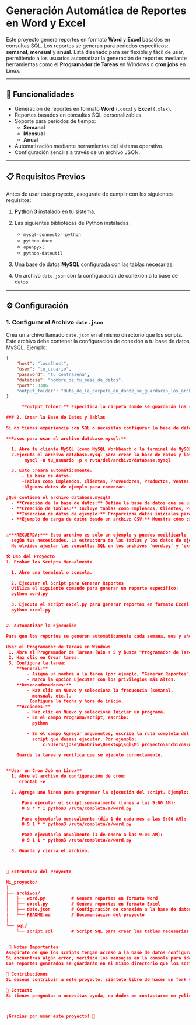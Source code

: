 # Generación Automática de Reportes en Word y Excel

Este proyecto genera reportes en formato **Word** y **Excel** basados en consultas SQL. Los reportes se generan para periodos específicos: **semanal**, **mensual** y **anual**. Está diseñado para ser flexible y fácil de usar, permitiendo a los usuarios automatizar la generación de reportes mediante herramientas como el **Programador de Tareas** en Windows o **cron jobs** en Linux.

---

## 🚀 Funcionalidades

- Generación de reportes en formato **Word** (`.docx`) y **Excel** (`.xlsx`).
- Reportes basados en consultas SQL personalizables.
- Soporte para periodos de tiempo:
  - **Semanal**
  - **Mensual**
  - **Anual**
- Automatización mediante herramientas del sistema operativo.
- Configuración sencilla a través de un archivo JSON.

---

## 📋 Requisitos Previos

Antes de usar este proyecto, asegúrate de cumplir con los siguientes requisitos:

1. **Python 3** instalado en tu sistema.

2. Las siguientes bibliotecas de Python instaladas:
   - `mysql-connector-python`
   - `python-docx`
   - `openpyxl`
   - `python-dateutil`

3. Una base de datos **MySQL** configurada con las tablas necesarias.
4. Un archivo `date.json` con la configuración de conexión a la base de datos.

---

## ⚙️ Configuración

### 1. Configurar el Archivo `date.json`

Crea un archivo llamado `date.json` en el mismo directorio que los scripts. Este archivo debe contener la configuración de conexión a tu base de datos MySQL. Ejemplo:

```json
{
    "host": "localhost",
    "user": "tu_usuario",
    "password": "tu_contraseña",
    "database": "nombre_de_tu_base_de_datos",
    "port": 3306
    "output_folder": "Ruta_de_la_carpeta_en_donde_se_guardaran_los_archivos"
}

      **output_folder:** Especifica la carpeta donde se guardarán los reportes generados. Si no se especifica o la carpeta no existe, los reportes se guardarán en el directorio actual.

### 2. Crear la Base de Datos y Tablas

Si no tienes experiencia con SQL o necesitas configurar la base de datos desde cero, este proyecto incluye un archivo llamado **database.mysql** que contiene los scripts necesarios para crear la base de datos, las tablas y algunos datos de ejemplo.

**Pasos para usar el archivo database.mysql:**

  1. Abre tu cliente MySQL (como MySQL Workbench o la terminal de MySQL).
  2.Ejecuta el archivo database.mysql para crear la base de datos y las tablas necesarias:
       mysql -u tu_usuario -p < ruta/del/archivo/database.mysql

  3. Esto creará automáticamente:
      - La base de datos.
      -Tablas como Empleados, Clientes, Proveedores, Productos, Ventas, Pedidos e Inventario.
      -Algunos datos de ejemplo para comenzar.

¿Qué contiene el archivo database.mysql?
  - **Creación de la base de datos:** Define la base de datos que se usará para los reportes.
  - **Creación de tablas:** Incluye tablas como Empleados, Clientes, Proveedores, etc., con sus relaciones.
  - **Inserción de datos de ejemplo:** Proporciona datos iniciales para probar el proyecto.
  - **Ejemplo de carga de datos desde un archivo CSV:** Muestra cómo cargar datos masivos en una tabla.


⚠️***RECUERDA:*** Este archivo es solo un ejemplo y puedes modificarlo
  según tus necesidades. La estructura de las tablas y los datos de ejemplo son personalizables. 
  No olvides ajustar las consultas SQL en los archivos 'word.py' y 'excel.py' para que coincidan con la estructura de tu base de datos. ⚠️

🛠️ Uso del Proyecto
1. Probar los Scripts Manualmente

  1. Abre una terminal o consola.

  2. Ejecutar el Script para Generar Reportes
  Utiliza el siguiente comando para generar un reporte específico:
  python word.py

  3. Ejecuta el script excel.py para generar reportes en formato Excel:
  python excel.py


2. Automatizar la Ejecución

Para que los reportes se generen automáticamente cada semana, mes y año, configura el Programador de Tareas en Windows o un cron job en Linux.

Usar el Programador de Tareas en Windows
 1. Abre el Programador de Tareas (Win + S y busca "Programador de Tareas").
 2. Haz clic en Crear tarea.
 3. Configura la tarea:
    **General:**
        - Asigna un nombre a la tarea (por ejemplo, "Generar Reportes").
        - Marca la opción Ejecutar con los privilegios más altos.
    **Desencadenadores:**
        - Haz clic en Nuevo y selecciona la frecuencia (semanal, 
          mensual, etc.).
         Configura la fecha y hora de inicio.
    **Acciones:**
        - Haz clic en Nuevo y selecciona Iniciar un programa.
        - En el campo Programa/script, escribe:
          python

        - En el campo Agregar argumentos, escribe la ruta completa del
          script que deseas ejecutar. Por ejemplo:
              c:\Users\jose\OneDrive\Desktop\sql\Mi_proyecto\archivos\word.py

    Guarda la tarea y verifica que se ejecute correctamente.


**Usar un Cron Job en Linux**
  1. Abre el archivo de configuración de cron:
     crontab -e

  2. Agrega una línea para programar la ejecución del script. Ejemplo:

      Para ejecutar el script semanalmente (lunes a las 9:00 AM):
      0 9 * * 1 python3 /ruta/completa/a/word.py

      Para ejecutarlo mensualmente (día 1 de cada mes a las 9:00 AM):
      0 9 1 * * python3 /ruta/completa/a/word.py

      Para ejecutarlo anualmente (1 de enero a las 9:00 AM):
      0 9 1 1 * python3 /ruta/completa/a/word.py

  3. Guarda y cierra el archivo.



📂 Estructura del Proyecto

Mi_proyecto/
│
├── archivos/
│   ├── word.py          # Genera reportes en formato Word
│   ├── excel.py         # Genera reportes en formato Excel
│   ├── date.json        # Configuración de conexión a la base de datos
│   └── README.md        # Documentación del proyecto
│
└── sql/
    └── script.sql       # Script SQL para crear las tablas necesarias
 

 📝 Notas Importantes
Asegúrate de que los scripts tengan acceso a la base de datos configurada en date.json.
Si encuentras algún error, verifica los mensajes en la consola para identificar el problema.
Los reportes generados se guardarán en el mismo directorio que los scripts.

🤝 Contribuciones
Si deseas contribuir a este proyecto, siéntete libre de hacer un fork y enviar un pull request. ¡Toda ayuda es bienvenida!

📧 Contacto
Si tienes preguntas o necesitas ayuda, no dudes en contactarme en yolic.luna.ps@gmail.com.



¡Gracias por usar este proyecto! 🎉
